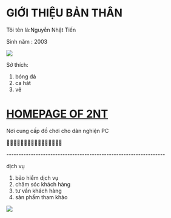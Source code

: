 <!DOCTYPE html>
  <html>
       <head>
       <title>giới thiệu bản thân 
       </title>
      </head>
            <body>
            <h1>GIỚI THIỆU BẢN THÂN</h1> 
            <p>Tôi tên là:Nguyễn Nhật Tiến</p>
            <p>Sinh năm : 2003</p>
            <img src="https://anhdep123.com/wp-content/uploads/2021/02/anh-meo-hai-huoc.jpg">
            <p>Sở thích:</p>
             <ol>
              <li>bóng đá</li> 
              <li>ca hát</li>
              <li>vẽ</li>
             </ol> 
           </body>
 </html>
 <!DOCTYPE html>
<html>
<head>
<title></title>
</head>
<body>

<h1><u>HOMEPAGE OF 2NT</u></h1>
<p> Nơi cung cấp đồ chơi cho dân nghiện PC
<p>🤗🤗🤗🤗🤗🤗🤗🤗🤗🤗🤗🤗🤗🤗🤗🤗</p>
</p>
<p>-----------------------------------------------------------------</p>
<p>dịch vụ</p>
  <ol>
     <li>bảo hiểm dịch vụ</li>
     <li>chăm sóc khách hàng</li>
     <li> tư vấn khách hàng</li>
     <li>sản phẩm tham khảo</li>
 </ol>
 <img src="https://anphat.com.vn/media/product/250_38721_2021_pba_banner_white_1080x1500.jpg">
</body>
</html>

